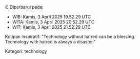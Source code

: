 ⏰ Diperbarui pada:
- WIB: Kamis, 3 April 2025 19.52.29 UTC
- WITA: Kamis, 3 April 2025 20.52.29 UTC
- WIT: Kamis, 3 April 2025 21.52.29 UTC

Kutipan Inspiratif:
"Technology without hatred can be a blessing. Technology with hatred is always a disaster."


Kategori: technology

